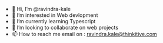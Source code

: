 - 👋 Hi, I’m @ravindra-kale
- 👀 I’m interested in Web devlopment
- 🌱 I’m currently learning Typescript
- 💞️ I’m looking to collaborate on web projects
- 📫 How to reach me email on : ravindra.kale@thinkitive.com

<!---
ravindra-kale/ravindra-kale is a ✨ special ✨ repository because its `README.md` (this file) appears on your GitHub profile.
You can click the Preview link to take a look at your changes.
--->
